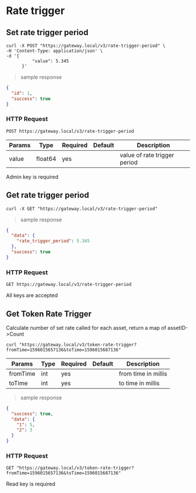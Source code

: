 # Rate trigger

## Set rate trigger period

``` shell
curl -X POST "https://gateway.local/v3/rate-trigger-period" \
-H 'Content-Type: application/json' \
-d '{
		  "value": 5.345
	  }'
```

> sample response

```json
{
  "id": 1,
  "success": true
}
```

### HTTP Request

`POST https://gateway.local/v3/rate-trigger-period`

Params | Type | Required | Default | Description
------ | ---- | -------- | ------- | -----------
value | float64 | yes |  | value of rate trigger period
<aside class="notice">Admin key is required</aside>

## Get rate trigger period


```shell
curl -X GET "https://gateway.local/v3/rate-trigger-period"
```

> sample response

```json
{
  "data": {
    "rate_trigger_period": 5.345
  },
  "success": true
}
```

### HTTP Request

`GET https://gateway.local/v3/rate-trigger-period`
<aside class="notice">All keys are accepted</aside>


## Get Token Rate Trigger

Calculate number of set rate called for each asset, return a map of assetID->Count

``` shell
curl "https://gateway.local/v3/token-rate-trigger?fromTime=1596015657136&toTime=1596015687136"
```
Params | Type | Required | Default | Description
------ | ---- | -------- | ------- | -----------
fromTime | int | yes |  | from time in millis
toTime | int | yes |  | to time in millis

> sample response

```json
{
  "success": true,
  "data": {
    "1": 5,
    "2": 3
  }
}

```

### HTTP Request

`GET "https://gateway.local/v3/token-rate-trigger?fromTime=1596015657136&toTime=1596015687136"`

<aside class="notice">Read key is required</aside>
